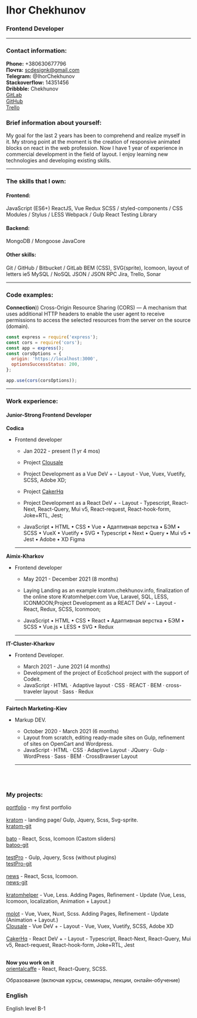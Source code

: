 # Ihor Chekhunov

### Frontend Developer

---

### Contact information:

**Phone:** +380630677796<br>
**Почта:** scdesignk@gmail.com<br>
**Telegram:** @IhorChekhunov<br>
**Stackoverflow:** 14351456<br>
**Dribbble:** Chekhunov<br>
[GitLab](https://gitlab.com/Raday)<br>
[GitHub](https://github.com/chekhunov)<br>
[Trello](https://trello.com/bimbaba)<br>

### Brief information about yourself:

My goal for the last 2 years has been to comprehend and realize myself in it. My strong point at the moment is the creation of responsive animated blocks on react in the web profession. Now I have 1 year of experience in commercial development in the field of layout. I enjoy learning new technologies and developing existing skills.

---

### The skills that I own:

#### Frontend:

JavaScript (ES6+)
ReactJS, Vue
Redux
SCSS / styled-components / CSS Modules / Stylus / LESS
Webpack / Gulp
React Testing Library

#### Backend:

MongoDB / Mongoose
JavaCore

#### Other skills:

Git / GitHub / Bitbucket / GitLab
BEM (CSS), SVG(sprite), Icomoon,
layout of letters ie5
MySQL / NoSQL
JSON / JSON RPC
Jira, Trello, Sonar

---

### Code examples:

**Connection**))
Cross-Origin Resource Sharing (CORS) — A mechanism that uses additional HTTP headers to enable the user agent to receive permissions to access the selected resources from the server on the source (domain).

```javascript
const express = require('express');
const cors = require('cors');
const app = express();
const corsOptions = {
  origin: 'https://localhost:3000',
  optionsSuccessStatus: 200,
};

app.use(cors(corsOptions));
```

---

### Work experience:

#### Junior-Strong Frontend Developer

**Codica**

- Frontend developer

  - Jan 2022 - present (1 yr 4 mos)
  - Project [Clousale](https://www.clousale.com/)
  - Project Development as a Vue DeV + - Layout - Vue, Vuex, Vuetify, SCSS, Adobe XD; 
  
  - Project [CakerHq](https://cakerhq.com/)
  - Project Development as a React DeV + - Layout - Typescript, React-Next, React-Query, Mui v5, React-request, React-hook-form, Joke+RTL, Jest;

  - JavaScript • HTML • CSS • Vue • Адаптивная верстка • БЭМ • SCSS • VueX • Vuetify • SVG • Typescript • Next • Query • Mui v5 • Jest • Adobe • XD Figma

  ***

**Aimix-Kharkov**

- Frontend developer

  - May 2021 - December 2021 (8 months)
  - Laying Landing as an example kratom.chekhunov.info, finalization of the online store Kratomhelper.com Vue, Laravel, SQL, LESS, ICONMOON;Project Development as a REACT DeV + - Layout - React, Redux, SCSS, Iconmoon;

  - JavaScript • HTML • CSS • React • Адаптивная верстка • БЭМ • SCSS • Vue.js • LESS • SVG • Redux

  ***

**IT-Cluster-Kharkov**

- Frontend Developer.

  - March 2021 - June 2021 (4 months)
  - Development of the project of EcoSchool project with the support of Codeit.
  - JavaScript · HTML · Adaptive layout · CSS · REACT · BEM · cross-traveler layout · Sass · Redux

  ***

**Fairtech Marketing-Kiev**

- Markup DEV.

  - October 2020 - March 2021 (6 months)
  - Layout from scratch, editing ready-made sites on Gulp, refinement of sites on OpenCart and Wordpress.
  - JavaScript · HTML · CSS · Adaptive Layout · JQuery · Gulp · WordPress · Sass · BEM · CrossBrawser Layout

  ***

<br><br>

### My projects:

[portfolio](https://chekhunov.github.io/rsschool-cv/) - my first portfolio<br><br>
[kratom](https://kratom.chekhunov.info/) - landing page/ Gulp, Jquery, Scss, Svg-sprite.<br>
[kratom-git](https://github.com/chekhunov/kratom)<br><br>
[bato](https://chekhunov.github.io/BatoTest/) - React, Scss, Icomoon (Castom sliders)<br>
[batoo-git](https://github.com/chekhunov/BatoTest) <br><br>
[testPro](https://tftl.chekhunov.info/) - Gulp, Jquery, Scss (without plugins)<br>
[testPro-git](https://github.com/chekhunov/TFTL) <br><br>
[news](https://chekhunov.github.io/react-news-app/) - React, Scss, Icomoon.<br>
[news-git](https://github.com/chekhunov/react-news-app)<br><br>
[kratomhelper](https://kratomhelper.com/) - Vue, Less. Adding Pages, Refinement - Update (Vue, Less, Icomoon, localization, Animation + Layout.)<br><br>
[molot](https://imolot.com.ua/) - Vue, Vuex, Nuxt, Scss. Adding Pages, Refinement - Update (Animation + Layout.)<br>
[Clousale](https://www.clousale.com/) - Vue DeV + - Layout - Vue, Vuex, Vuetify, SCSS, Adobe XD<br><br>
[CakerHq](https://cakerhq.com/) - React DeV + - Layout - Typescript, React-Next, React-Query, Mui v5, React-request, React-hook-form, Joke+RTL, Jest<br><br>

**Now you work on it**<br>
[orientalcaffe](https://orientalcaffe.com.ua/) - React, React-Query, SCSS.<br>

Образование (включая курсы, семинары, лекции, онлайн-обучение)

### English

English level B-1
